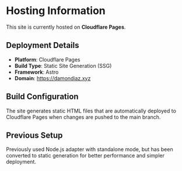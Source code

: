 # Hosting Information

This site is currently hosted on **Cloudflare Pages**.

## Deployment Details

- **Platform**: Cloudflare Pages
- **Build Type**: Static Site Generation (SSG)
- **Framework**: Astro
- **Domain**: https://damondiaz.xyz

## Build Configuration

The site generates static HTML files that are automatically deployed to Cloudflare Pages when changes are pushed to the main branch.

## Previous Setup

Previously used Node.js adapter with standalone mode, but has been converted to static generation for better performance and simpler deployment.